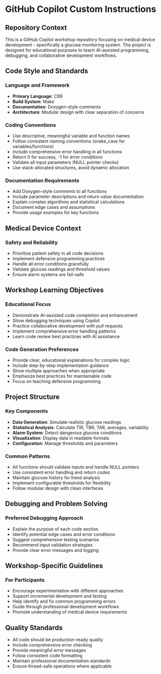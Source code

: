 # GitHub Copilot Custom Instructions

## Repository Context
This is a GitHub Copilot workshop repository focusing on medical device development - specifically a glucose monitoring system. The project is designed for educational purposes to teach AI-assisted programming, debugging, and collaborative development workflows.

## Code Style and Standards

### Language and Framework
- **Primary Language**: C99
- **Build System**: Make
- **Documentation**: Doxygen-style comments
- **Architecture**: Modular design with clear separation of concerns

### Coding Conventions
- Use descriptive, meaningful variable and function names
- Follow consistent naming conventions (snake_case for variables/functions)
- Include comprehensive error handling in all functions
- Return 0 for success, -1 for error conditions
- Validate all input parameters (NULL pointer checks)
- Use stack-allocated structures, avoid dynamic allocation

### Documentation Requirements
- Add Doxygen-style comments to all functions
- Include parameter descriptions and return value documentation
- Explain complex algorithms and statistical calculations
- Document edge cases and assumptions
- Provide usage examples for key functions

## Medical Device Context

### Safety and Reliability
- Prioritize patient safety in all code decisions
- Implement defensive programming practices
- Handle all error conditions gracefully
- Validate glucose readings and threshold values
- Ensure alarm systems are fail-safe

## Workshop Learning Objectives

### Educational Focus
- Demonstrate AI-assisted code completion and enhancement
- Show debugging techniques using Copilot
- Practice collaborative development with pull requests
- Implement comprehensive error handling patterns
- Learn code review best practices with AI assistance

### Code Generation Preferences
- Provide clear, educational explanations for complex logic
- Include step-by-step implementation guidance
- Show multiple approaches when appropriate
- Emphasize best practices for maintainable code
- Focus on teaching defensive programming

## Project Structure

### Key Components
- **Data Generation**: Simulate realistic glucose readings
- **Statistical Analysis**: Calculate TIR, TBR, TAR, averages, variability
- **Alarm System**: Detect dangerous glucose conditions
- **Visualization**: Display data in readable formats
- **Configuration**: Manage thresholds and parameters

### Common Patterns
- All functions should validate inputs and handle NULL pointers
- Use consistent error handling and return codes
- Maintain glucose history for trend analysis
- Implement configurable thresholds for flexibility
- Follow modular design with clean interfaces

## Debugging and Problem Solving

### Preferred Debugging Approach
- Explain the purpose of each code section
- Identify potential edge cases and error conditions
- Suggest comprehensive testing scenarios
- Recommend input validation strategies
- Provide clear error messages and logging

## Workshop-Specific Guidelines

### For Participants
- Encourage experimentation with different approaches
- Support incremental development and testing
- Help identify and fix common programming errors
- Guide through professional development workflows
- Promote understanding of medical device requirements

## Quality Standards
- All code should be production-ready quality
- Include comprehensive error checking
- Provide meaningful error messages
- Follow consistent code formatting
- Maintain professional documentation standards
- Ensure thread-safe operations where applicable
